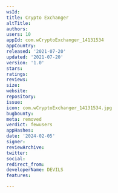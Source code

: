 ```yaml
---
wsId: 
title: Crypto Exchanger
altTitle: 
authors: 
users: 10
appId: com.wCryptoExchanger_14131534
appCountry: 
released: '2021-07-20'
updated: '2021-07-20'
version: '1.0'
stars: 
ratings: 
reviews: 
size: 
website: 
repository: 
issue: 
icon: com.wCryptoExchanger_14131534.jpg
bugbounty: 
meta: removed
verdict: fewusers
appHashes: 
date: '2024-02-05'
signer: 
reviewArchive: 
twitter: 
social: 
redirect_from: 
developerName: DEVILS
features: 

---
```


